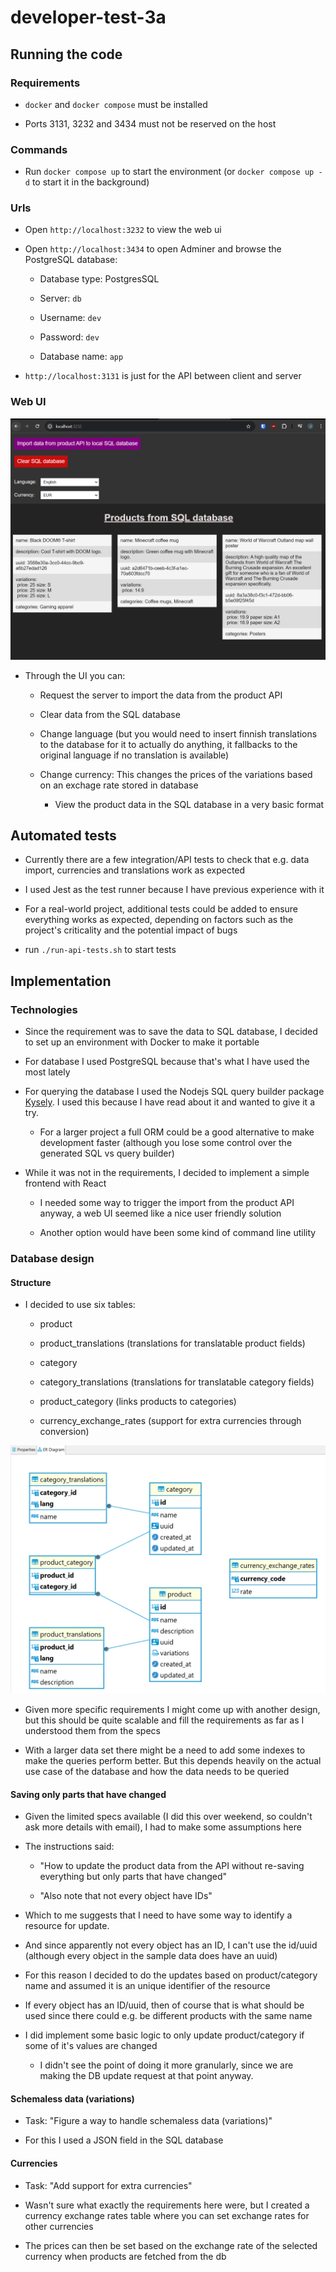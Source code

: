 # developer-test-3a

## Running the code

### Requirements

- `docker` and `docker compose` must be installed

- Ports 3131, 3232 and 3434 must not be reserved on the host 

### Commands

- Run `docker compose up` to start the environment (or `docker compose up -d` to start it in the background)

### Urls

- Open `http://localhost:3232` to view the web ui

- Open `http://localhost:3434` to open Adminer and browse the PostgreSQL database:

  - Database type: PostgresSQL

  - Server: `db`

  - Username: `dev`

  - Password: `dev`

  - Database name: `app`

- `http://localhost:3131` is just for the API between client and server

### Web UI

![Web UI](docs/web_ui.png)

- Through the UI you can:

  - Request the server to import the data from the product API

  - Clear data from the SQL database

  - Change language (but you would need to insert finnish translations to the database for it to actually do anything, it fallbacks to the original language if no translation is available)

  - Change currency: This changes the prices of the variations based on an exchage rate stored in database

    - View the product data in the SQL database in a very basic format

## Automated tests

- Currently there are a few integration/API tests to check that e.g. data import, currencies and translations work as expected

- I used Jest as the test runner because I have previous experience with it

- For a real-world project, additional tests could be added to ensure everything works as expected, depending on factors such as the project's criticality and the potential impact of bugs

- run `./run-api-tests.sh` to start tests

## Implementation

### Technologies

- Since the requirement was to save the data to SQL database, I decided to set up an environment with Docker to make it portable

- For database I used PostgreSQL because that's what I have used the most lately

- For querying the database I used the Nodejs SQL query builder package [Kysely](https://github.com/kysely-org/kysely). I used this because I have read about it and wanted to give it a try.

  - For a larger project a full ORM could be a good alternative to make development faster (although you lose some control over the generated SQL vs query builder)

- While it was not in the requirements, I decided to implement a simple frontend with React

  - I needed some way to trigger the import from the product API anyway, a web UI seemed like a nice user friendly solution

  - Another option would have been some kind of command line utility 

### Database design

#### Structure

- I decided to use six tables:

  - product

  - product_translations (translations for translatable product fields)

  - category

  - category_translations (translations for translatable category fields)

  - product_category (links products to categories)

  - currency_exchange_rates (support for extra currencies through conversion)

![Web UI](docs/er_diagram.png)

- Given more specific requirements I might come up with another design, but this should be quite scalable and fill the requirements as far as I understood them from the specs

- With a larger data set there might be a need to add some indexes to make the queries perform better. But this depends heavily on the actual use case of the database and how the data needs to be queried

#### Saving only parts that have changed 

- Given the limited specs available (I did this over weekend, so couldn't ask more details with email), I had to make some assumptions here

- The instructions said:

  - "How to update the product data from the API without re-saving everything but only parts that have changed" 

  - "Also note that not every object have IDs" 

- Which to me suggests that I need to have some way to identify a resource for update.

- And since apparently not every object has an ID, I can't use the id/uuid (although every object in the sample data does have an uuid)

- For this reason I decided to do the updates based on product/category name and assumed it is an unique identifier of the resource

- If every object has an ID/uuid, then of course that is what should be used since there could e.g. be different products with the same name

- I did implement some basic logic to only update product/category if some of it's values are changed

  - I didn't see the point of doing it more granularly, since we are making the DB update request at that point anyway.


#### Schemaless data (variations)

- Task: "Figure a way to handle schemaless data (variations)"

- For this I used a JSON field in the SQL database

#### Currencies

- Task: "Add support for extra currencies"

- Wasn't sure what exactly the requirements here were, but I created a currency exchange rates table where you can set exchange rates for other currencies

- The prices can then be set based on the exchange rate of the selected currency when products are fetched from the db

